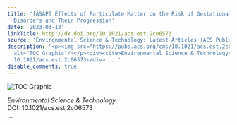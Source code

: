 ```yaml
---
title: '[ASAP] Effects of Particulate Matter on the Risk of Gestational Hypertensive
  Disorders and Their Progression'
date: '2023-03-13'
linkTitle: http://dx.doi.org/10.1021/acs.est.2c06573
source: 'Environmental Science & Technology: Latest Articles (ACS Publications)'
description: '<p><img src="https://pubs.acs.org/cms/10.1021/acs.est.2c06573/asset/images/medium/es2c06573_0002.gif"
  alt="TOC Graphic"/></p><div><cite>Environmental Science & Technology</cite></div><div>DOI:
  10.1021/acs.est.2c06573</div> ...'
disable_comments: true
---
```

<p><img src="https://pubs.acs.org/cms/10.1021/acs.est.2c06573/asset/images/medium/es2c06573_0002.gif" alt="TOC Graphic"/></p><div><cite>Environmental Science & Technology</cite></div><div>DOI: 10.1021/acs.est.2c06573</div> ...